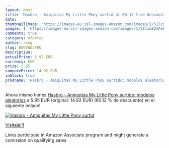 ```yaml
---
layout: post
title: 'Hasbro - Amiguitas My Little Pony surtid al 60.12 % de descuento'
date: 
thumbnailImage: 'https://images-eu.ssl-images-amazon.com/images/I/51lzm82XAeL._SL200_.jpg'
images: [ 'https://images-eu.ssl-images-amazon.com/images/I/51lzm82XAeL._SL200_.jpg' ]
comments: true
category: ofertas
author: ring
slug: B00VWDJY0Q
description:
actualPrice: 5.95 EUR
currency: EUR
price: 5.95
comparePrice: 14.92 EUR
inStock: true
prodname: 'Hasbro - Amiguitas My Little Pony surtido: modelos aleatorios'
---
```


Ahora mismo tienes [Hasbro - Amiguitas My Little Pony surtido: modelos aleatorios](https://www.amazon.es/dp/B00VWDJY0Q/?tag=tolees-21) a 5.95 EUR (original: 14.92 EUR) (60.12 %  de descuento) en el siguiente enlace!

[![Hasbro - Amiguitas My Little Pony surtid](https://images-eu.ssl-images-amazon.com/images/I/51lzm82XAeL._SL200_.jpg)](https://www.amazon.es/dp/B00VWDJY0Q/?tag=tolees-21)

[Visítala!!!](https://www.amazon.es/dp/B00VWDJY0Q/?tag=tolees-21)

Links participate in Amazon Associate program and might generate a comission on qualifying sales
